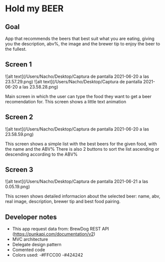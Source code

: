 
# Hold my BEER

## Goal

App that recommends the beers that best suit what you are eating, giving you the description, abv%, the image and the brewer tip to enjoy the beer to the fullest.

## Screen 1
![alt text](/Users/Nacho/Desktop/Captura de pantalla 2021-06-20 a las 23.57.29.png)
![alt text](/Users/Nacho/Desktop/Captura de pantalla 2021-06-20 a las 23.58.28.png)


Main screen in which the user can type the food they want to get a beer recomendation for.
This screen shows a little text animation

## Screen 2
![alt text](/Users/Nacho/Desktop/Captura de pantalla 2021-06-20 a las 23.58.59.png)

This screen shows a simple list with the best beers for the given food, with the name and the ABV%
There is also 2 buttons to sort the list ascending or descending according to the ABV%

## Screen 3
![alt text](/Users/Nacho/Desktop/Captura de pantalla 2021-06-21 a las 0.05.19.png)

This screen shows detailed informacion about the selected beer: name, abv, real image, description, brewer tip and best food pairing.


## Developer notes
- This app request data from: BrewDog REST API (https://punkapi.com/documentation/v2)
- MVC architecture
- Delegate design pattern
- Comented code
- Colors used:
    -#FFCC00
    -#424242


























